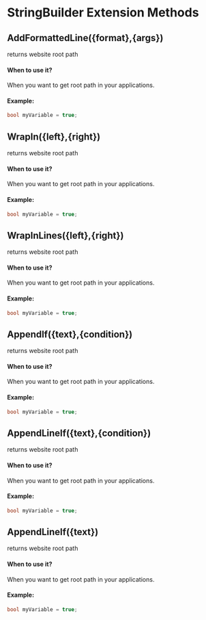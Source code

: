 # StringBuilder Extension Methods




## AddFormattedLine({format},{args})
returns website root path


#### When to use it?
When you want to get root path in your applications.

#### Example:
```csharp
bool myVariable = true;

```



## WrapIn({left},{right})
returns website root path


#### When to use it?
When you want to get root path in your applications.

#### Example:
```csharp
bool myVariable = true;

```



## WrapInLines({left},{right})
returns website root path


#### When to use it?
When you want to get root path in your applications.

#### Example:
```csharp
bool myVariable = true;

```



## AppendIf({text},{condition})
returns website root path


#### When to use it?
When you want to get root path in your applications.

#### Example:
```csharp
bool myVariable = true;

```



## AppendLineIf({text},{condition})
returns website root path


#### When to use it?
When you want to get root path in your applications.

#### Example:
```csharp
bool myVariable = true;

```



## AppendLineIf({text})
returns website root path


#### When to use it?
When you want to get root path in your applications.

#### Example:
```csharp
bool myVariable = true;

```

